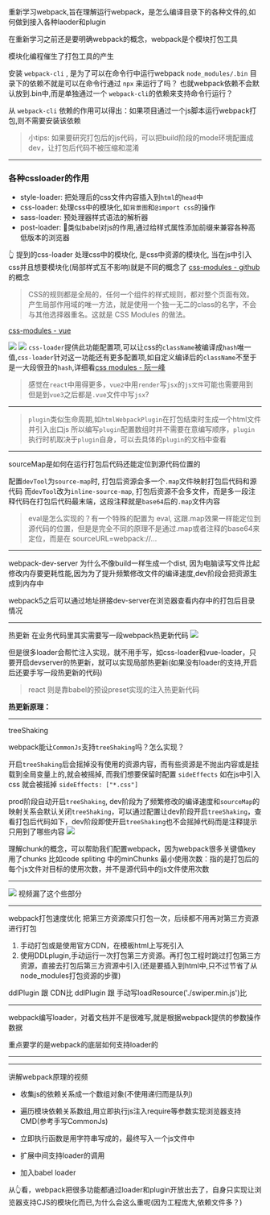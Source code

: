 重新学习webpack,旨在理解运行webpack，是怎么编译目录下的各种文件的,如何做到接入各种laoder和plugin

在重新学习之前还是要明确webpack的概念，webpack是个模块打包工具

模块化编程催生了打包工具的产生


安装 `webpack-cli` , 是为了可以在命令行中运行webpack
`node_modules/.bin` 目录下的依赖不就是可以在命令行通过 `npx` 来运行了吗？
也就webpack依赖不会默认放到.bin中,而是单独通过一个 `webpack-cli`的依赖来支持命令行运行？

从 `webpack-cli` 依赖的作用可以得出：如果项目通过一个js脚本运行webpack打包,则不需要安装该依赖

> 小tips: 如果要研究打包后的js代码，可以把build阶段的mode环境配置成dev，让打包后代码不被压缩和混淆

---

### 各种cssloader的作用
- style-loader: 把处理后的css文件内容插入到`html`的`head`中
- css-loader: 处理css中的模块化,如`背景图`和`@import css`的操作
- sass-loader: 预处理器样式语法的解析器
- post-loader: 类似babel对js的作用,通过给样式属性添加前缀来兼容各种高低版本的浏览器


👆 提到的css-loader 处理css中的模块化, 是css中资源的模块化, 当在js中引入css并且想要模块化(局部样式互不影响)就是不同的概念了
[css-modules - github](https://github.com/css-modules/css-modules)的概念
> CSS的规则都是全局的，任何一个组件的样式规则，都对整个页面有效。
> 产生局部作用域的唯一方法，就是使用一个独一无二的class的名字，不会与其他选择器重名。这就是 CSS Modules 的做法。

[css-modules - vue](https://vue-loader.vuejs.org/zh/guide/css-modules.html)

![](https://gitee.com/luojinan1/markdown-img/raw/master/20220206220430.png)
![](https://gitee.com/luojinan1/markdown-img/raw/master/20220206213958.png)
`css-loader`提供此功能配置项,可以让css的`className`被编译成`hash`唯一值,`css-loader`针对这一功能还有更多配置项,如自定义编译后的`className`不至于是一大段很丑的`hash`,详细看[css modules - 阮一峰](https://www.ruanyifeng.com/blog/2016/06/css_modules.html)

> 感觉在`react`中用得更多，`vue2`中用`render`写`jsx`的`js文件`可能也需要用到
> 但是到`vue3`之后都是`.vue`文件中写`jsx`?



---

> `plugin`类似生命周期,如`htmlWebpackPlugin`在打包结束时生成一个html文件并引入出口js
> 所以编写`plugin`配置数组时并不需要在意编写顺序，`plugin`执行时机取决于`plugin`自身，可以去具体的`plugin`的文档中查看


---

sourceMap是如何在运行打包后代码还能定位到源代码位置的

配置`devTool`为`source-map`时, 打包后资源会多一个`.map`文件映射打包后代码和源代码
而`devTool`改为`inline-source-map`, 打包后资源不会多文件，而是多一段注释代码在打包后代码最末端，这段注释就是`base64`后的`.map`文件内容

> eval是怎么实现的？有一个特殊的配置为 eval, 这跟.map效果一样能定位到源代码的位置，但是是完全不同的原理不是通过.map或者注释的base64来定位，而是在  sourceURL=webpack://...


---

webpack-dev-server 为什么不像build一样生成一个dist, 因为电脑读写文件比起修改内存要更耗性能,因为为了提升频繁修改文件的编译速度,dev阶段会把资源生成到内存中

webpack5之后可以通过地址拼接dev-server在浏览器查看内存中的打包后目录情况


---

热更新
在业务代码里其实需要写一段webpack热更新代码
![](https://gitee.com/luojinan1/markdown-img/raw/master/20220206232544.png)

但是很多loader会帮忙注入实现，就不用手写，如css-loader和vue-loader，只要开启devserver的热更新，就可以实现局部热更新(如果没有loader的支持,开启后还要手写一段热更新的代码)

> react 则是靠babel的预设preset实现的注入热更新代码


**热更新原理：**


--- 
treeShaking

webpack能让`CommonJs`支持`treeShaking`吗？怎么实现？


开启`treeShaking`后会摇掉没有使用的资源内容，而有些资源是不抛出内容或是挂载到全局变量上的,就会被摇掉, 而我们想要保留时配置 `sideEffects`
如在js中引入css 就会被摇掉
`sideEffects: ["*.css"]`


prod阶段自动开启`treeShaking`, dev阶段为了频繁修改的编译速度和`sourceMap`的映射关系会默认关闭`treeShaking`，可以通过配置让dev阶段开启`treeShaking`，查看打包后代码如下，dev阶段即使开启`treeShaking`也不会摇掉代码而是注释提示只用到了哪些内容
![](https://gitee.com/luojinan1/markdown-img/raw/master/20220206234433.png)

理解chunk的概念，可以帮助我们配置webpack，因为webpack很多关键值key用了chunks
比如code spliting 中的minChunks 最小使用次数：指的是打包后的每个js文件对目标的使用次数，并不是源代码中的js文件使用次数

---

![](https://gitee.com/luojinan1/markdown-img/raw/master/20220207210553.png)
视频漏了这个些部分

---

webpack打包速度优化
把第三方资源库只打包一次，后续都不用再对第三方资源进行打包
1. 手动打包或是使用官方CDN，在模板html上写死引入
2. 使用DDLplugin,手动运行一次打包第三方资源。再打包工程时跳过打包第三方资源，直接去打包后第三方资源中引入(还是要插入到html中,只不过节省了从node_modules打包资源的步骤)


ddlPlugin 跟 CDN比
ddlPlugin 跟 手动写loadResource('./swiper.min.js')比

---

webpack编写loader，对着文档并不是很难写,就是根据webpack提供的参数操作数据

重点要学的是webpack的底层如何支持loader的

---





---



讲解webpack原理的视频
- 收集js的依赖关系成一个数组对象(不使用递归而是队列)
- 遍历模块依赖关系数组,用立即执行js注入require等参数实现浏览器支持CMD(参考手写CommonJs)
- 立即执行函数是用字符串写成的，最终写入一个js文件中

- 扩展中间支持loader的调用
- 加入babel loader



从👆看，webpack把很多功能都通过loader和plugin开放出去了，自身只实现让浏览器支持CJS的模块化而已,为什么会这么重呢(因为工程庞大,依赖文件多？)



